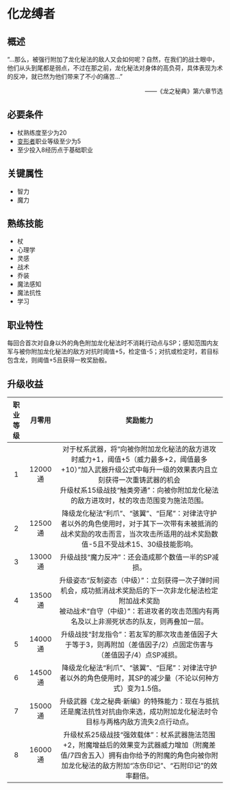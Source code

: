 # 化龙缚者

## 概述

“…那么，被强行附加了龙化秘法的敌人又会如何呢？自然，在我们的战士眼中，他们从头到尾都是弱点，不过在那之前，龙化秘法对身体的高负荷，具体表现为术的反冲，就已然为他们带来了不小的痛苦…”
<div align="right">——《龙之秘典》第六章节选</div>

## 必要条件

* 杖熟练度至少为20
* <a href="../deformer" target="_blank">变形者</a>职业等级至少为5
* 至少投入8经历点于基础职业

## 关键属性

* 智力
* 魔力

## 熟练技能

* 杖
* 心理学
* 灵感
* 战术
* 乔装
* 魔法感知
* 魔法抗性
* 学习
  
## 职业特性

每回合首次对自身以外的角色附加龙化秘法时不消耗行动点与SP；感知范围内友军与被你附加龙化秘法的敌方对抗时阈值+5，检定值-5；对抗或检定时，若目标包含龙，则阈值+5且获得一枚奖励骰。

## 升级收益

职业等级|月零用|奖励能力
:--:|:--:|:--:
1|12000通|对于杖系武器，将“向被你附加龙化秘法的敌方进攻时威力+1，阈值+5（威力最多+2，阈值最多+10）”加入武器升级公式中每升一级的效果表内且立刻获得一次重铸武器的机会<br>升级杖系15级战技“触类旁通”：向被你附加龙化秘法的敌方进攻时，杖的攻击范围变为施法范围。
2|12500通|降级龙化秘法“利爪”、“骇翼”、“巨尾”：对律法守护者以外的角色使用时，对于其下一次带有未被抵消的战术奖励的攻击而言，当次攻击所适用的战术奖励数值-5且不受战术15、30级技能影响。
3|13000通|升级战技“魔力反冲”：还会造成那个数值一半的SP减损。
4|13500通|升级姿态“反制姿态（中级）”：立刻获得一次子弹时间机会，成功抵消战术奖励后的下一次非龙化秘法检定附加战术奖励<br>被动战术“自守（中级）”：若进攻者的攻击范围内有两名及以上非濒死状态的队友，则再叠加一层。
5|14000通|升级战技“封龙指令”：若友军的那次攻击差值因子大于等于3，则再附加（差值因子/2）点固定伤害与（差值因子/4）点SP减损。
6|14500通|降级龙化秘法“利爪”、“骇翼”、“巨尾”：对律法守护者以外的角色使用时，其SP的减少量（不论以何种方式）变为1.5倍。
7|15000通|升级武器《龙之秘典·新编》的特殊能力：现在与抵抗还是魔法抗性对抗由你来选，成功附加龙化秘法时令目标与两格内敌方流失2点行动点。
8|16000通|升级杖系25级战技“强效载体”：杖系武器施法范围+2，附魔增益后的效果变为武器威力增加（附魔差值/7四舍五入）拥有由你给予的附魔的角色向被你附加龙化秘法的敌方附加“冻伤印记”、“石附印记”的效率翻倍。